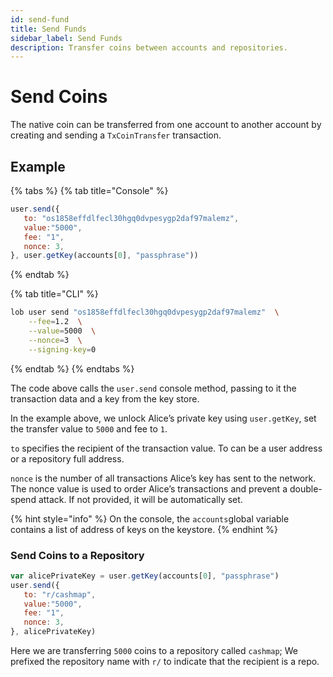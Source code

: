 ```yaml
---
id: send-fund
title: Send Funds
sidebar_label: Send Funds
description: Transfer coins between accounts and repositories.
---
```


# Send Coins

The native coin can be transferred from one account to another account by creating and sending a `TxCoinTransfer` transaction.

## Example

{% tabs %}
{% tab title="Console" %}
```javascript
user.send({ 
   to: "os1858effdlfecl30hgq0dvpesygp2daf97malemz", 
   value:"5000",
   fee: "1",
   nonce: 3,
}, user.getKey(accounts[0], "passphrase"))
```
{% endtab %}

{% tab title="CLI" %}
```bash
lob user send "os1858effdlfecl30hgq0dvpesygp2daf97malemz"  \
    --fee=1.2  \
    --value=5000  \
    --nonce=3  \
    --signing-key=0
```
{% endtab %}
{% endtabs %}

The code above calls the `user.send` console method, passing to it the transaction data and a key from the key store.

In the example above, we unlock Alice’s private key using `user.getKey`, set the transfer value to `5000` and fee to `1`.

`to` specifies the recipient of the transaction value. To can be a user address or a repository full address.

`nonce` is the number of all transactions Alice’s key has sent to the network. The nonce value is used to order Alice’s transactions and prevent a double-spend attack. If not provided, it will be automatically set.

{% hint style="info" %}
On the console, the `accounts`global variable contains a list of address of keys on the keystore.
{% endhint %}

### Send Coins to a Repository

```javascript
var alicePrivateKey = user.getKey(accounts[0], "passphrase")
user.send({ 
   to: "r/cashmap", 
   value:"5000",
   fee: "1",
   nonce: 3,
}, alicePrivateKey)
```

Here we are transferring `5000` coins to a repository called `cashmap`; We prefixed the repository name with `r/` to indicate that the recipient is a repo.

